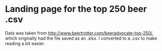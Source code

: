 # Landing page for the top 250 beer .csv


Data was taken from http://www.beertrotter.com/beeradvocate-top-250/, which originally had the file saved as an .xlsx. I converted to a .csv to make reading a bit easier.
